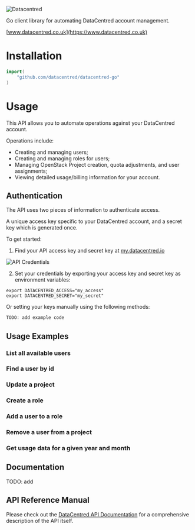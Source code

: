 ![Datacentred](https://assets-cdn.datacentred.io/assets/DC_Mono_B-903aac5ca4f5c6887193d880dbd1196deb8a978027eef5cb32de78b66d085935.png)

Go client library for automating DataCentred account management.

[www.datacentred.co.uk](https://www.datacentred.co.uk)

# Installation

```go
import(
    "github.com/datacentred/datacentred-go"
)
```

# Usage

This API allows you to automate operations against your DataCentred account.

Operations include:

* Creating and managing users;
* Creating and managing roles for users;
* Managing OpenStack Project creation, quota adjustments, and user assignments;
* Viewing detailed usage/billing information for your account.

## Authentication

The API uses two pieces of information to authenticate access.

A unique access key specific to your DataCentred account, and a secret key which is generated once.

To get started:

1. Find your API access key and secret key at [my.datacentred.io](https://my.datacentred.io)

![API Credentials](https://user-images.githubusercontent.com/98526/30334767-79f4617c-97d8-11e7-962c-ec3115d13896.png)

2. Set your credentials by exporting your access key and secret key as environment variables:

```
export DATACENTRED_ACCESS="my_access"
export DATACENTRED_SECRET="my_secret"
```

Or setting your keys manually using the following methods:

```go
TODO: add example code
```

## Usage Examples

### List all available users

### Find a user by id

### Update a project

### Create a role

### Add a user to a role

### Remove a user from a project

### Get usage data for a given year and month

## Documentation

TODO: add

## API Reference Manual

Please check out the [DataCentred API Documentation](https://my.datacentred.io/api/docs/v1) for a comprehensive description of the API itself.
